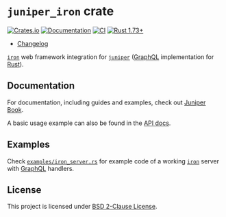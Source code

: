 `juniper_iron` crate
====================

[![Crates.io](https://img.shields.io/crates/v/juniper_iron.svg?maxAge=2592000)](https://crates.io/crates/juniper_iron)
[![Documentation](https://docs.rs/juniper_iron/badge.svg)](https://docs.rs/juniper_iron)
[![CI](https://github.com/graphql-rust/juniper/workflows/CI/badge.svg?branch=master "CI")](https://github.com/graphql-rust/juniper/actions?query=workflow%3ACI+branch%3Amaster)
[![Rust 1.73+](https://img.shields.io/badge/rustc-1.73+-lightgray.svg "Rust 1.73+")](https://blog.rust-lang.org/2023/10/05/Rust-1.73.0.html)

- [Changelog](https://github.com/graphql-rust/juniper/blob/master/juniper_iron/CHANGELOG.md)

[`iron`] web framework integration for [`juniper`] ([GraphQL] implementation for [Rust]).




## Documentation

For documentation, including guides and examples, check out [Juniper Book].

A basic usage example can also be found in the [API docs][`juniper_iron`].




## Examples

Check [`examples/iron_server.rs`][1] for example code of a working [`iron`] server with [GraphQL] handlers.




## License

This project is licensed under [BSD 2-Clause License](https://github.com/graphql-rust/juniper/blob/master/juniper_iron/LICENSE).




[`iron`]: https://docs.rs/iron
[`juniper`]: https://docs.rs/juniper
[`juniper_iron`]: https://docs.rs/juniper_iron
[GraphQL]: http://graphql.org
[Juniper Book]: https://graphql-rust.github.io
[Rust]: https://www.rust-lang.org

[1]: https://github.com/graphql-rust/juniper/blob/master/juniper_iron/examples/iron_server.rs
